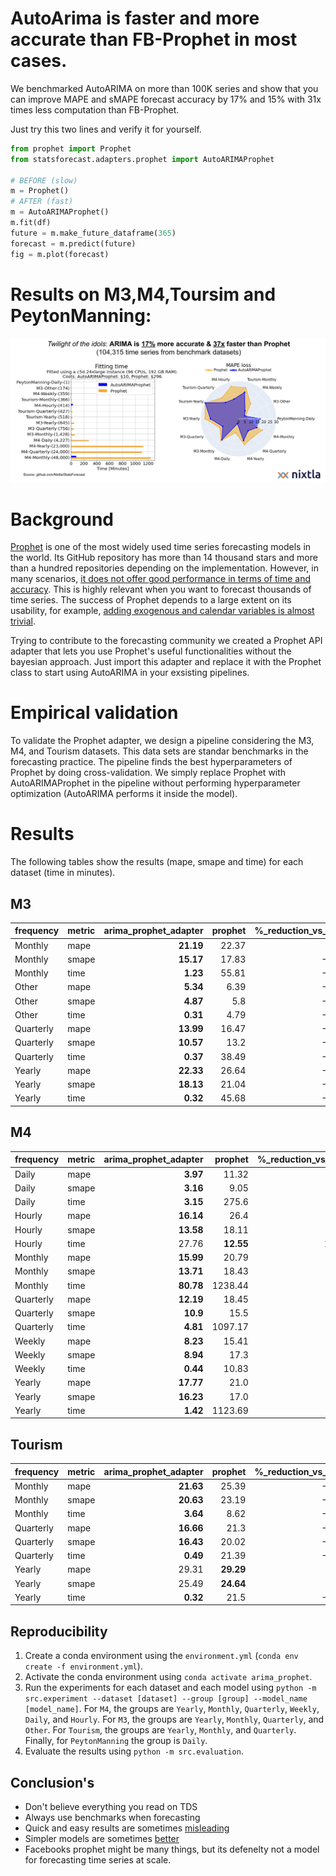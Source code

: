 # AutoArima is faster and more accurate than FB-Prophet in most cases.

We benchmarked AutoARIMA on more than 100K series and show that you can improve MAPE and sMAPE forecast accuracy by 17% and 15% with 31x times less computation than FB-Prophet. 

Just try this two lines and verify it for yourself.

```python
from prophet import Prophet
from statsforecast.adapters.prophet import AutoARIMAProphet

# BEFORE (slow)
m = Prophet()
# AFTER (fast)
m = AutoARIMAProphet()
m.fit(df)
future = m.make_future_dataframe(365)
forecast = m.predict(future)
fig = m.plot(forecast)
```
# Results on M3,M4,Toursim and PeytonManning: 

![comparison](./comparison.png)



# Background

[Prophet](https://github.com/facebook/prophet) is one of the most widely used time series forecasting models in the world. Its GitHub repository has more than 14 thousand stars and more than a hundred repositories depending on the implementation. However, in many scenarios, [it does not offer good performance in terms of time and accuracy](https://analyticsindiamag.com/why-are-people-bashing-facebook-prophet/). This is highly relevant when you want to forecast thousands of time series. The success of Prophet depends to a large extent on its usability, for example, [adding exogenous and calendar variables is almost trivial](https://facebook.github.io/prophet/docs/seasonality,_holiday_effects,_and_regressors.html). 

Trying to contribute to the forecasting community we created a Prophet API adapter that lets you use Prophet's useful functionalities without the bayesian approach. Just import this adapter and replace it with the Prophet class to start using AutoARIMA in your exsisting pipelines.


# Empirical validation

To validate the Prophet adapter, we design a pipeline considering the M3, M4, and Tourism datasets. This data sets are standar benchmarks in the forecasting practice. The pipeline finds the best hyperparameters of Prophet by doing cross-validation. We simply replace Prophet with AutoARIMAProphet in the pipeline without performing hyperparameter optimization (AutoARIMA performs it inside the model).

# Results 

The following tables show the results (mape, smape and time) for each dataset (time in minutes). 

## M3

| frequency   | metric   | arima_prophet_adapter   |   prophet | %_reduction_vs_prophet   |
|:------------|:---------|------------------------:|----------:|-------------------------:|
| Monthly     | mape     | **21.19**               |     22.37 | -5.27%                   |
| Monthly     | smape    | **15.17**               |     17.83 | -14.92%                  |
| Monthly     | time     | **1.23**                |     55.81 | -97.80%                  |
| Other       | mape     | **5.34**                |      6.39 | -16.43%                  |
| Other       | smape    | **4.87**                |      5.8  | -16.03%                  |
| Other       | time     | **0.31**                |      4.79 | -93.53%                  |
| Quarterly   | mape     | **13.99**               |     16.47 | -15.06%                  |
| Quarterly   | smape    | **10.57**               |     13.2  | -19.92%                  |
| Quarterly   | time     | **0.37**                |     38.49 | -99.04%                  |
| Yearly      | mape     | **22.33**               |     26.64 | -16.18%                  |
| Yearly      | smape    | **18.13**               |     21.04 | -13.83%                  |
| Yearly      | time     | **0.32**                |     45.68 | -99.30%                  |

## M4

| frequency   | metric   | arima_prophet_adapter   | prophet   | %_reduction_vs_prophet   |
|:------------|:---------|------------------------:|----------:|-------------------------:|
| Daily       | mape     | **3.97**                | 11.32     | -64.93%                  |
| Daily       | smape    | **3.16**                | 9.05      | -65.08%                  |
| Daily       | time     | **3.15**                | 275.6     | -98.86%                  |
| Hourly      | mape     | **16.14**               | 26.4      | -38.86%                  |
| Hourly      | smape    | **13.58**               | 18.11     | -25.01%                  |
| Hourly      | time     | 27.76                   | **12.55** | 121.20%                  |
| Monthly     | mape     | **15.99**               | 20.79     | -23.09%                  |
| Monthly     | smape    | **13.71**               | 18.43     | -25.61%                  |
| Monthly     | time     | **80.78**               | 1238.44   | -93.48%                  |
| Quarterly   | mape     | **12.19**               | 18.45     | -33.93%                  |
| Quarterly   | smape    | **10.9**                | 15.5      | -29.68%                  |
| Quarterly   | time     | **4.81**                | 1097.17   | -99.56%                  |
| Weekly      | mape     | **8.23**                | 15.41     | -46.59%                  |
| Weekly      | smape    | **8.94**                | 17.3      | -48.32%                  |
| Weekly      | time     | **0.44**                | 10.83     | -95.94%                  |
| Yearly      | mape     | **17.77**               | 21.0      | -15.38%                  |
| Yearly      | smape    | **16.23**               | 17.0      | -4.53%                   |
| Yearly      | time     | **1.42**                | 1123.69   | -99.87%                  |


## Tourism

| frequency   | metric   | arima_prophet_adapter   | prophet   | %_reduction_vs_prophet   |
|:------------|:---------|------------------------:|----------:|-------------------------:|
| Monthly     | mape     | **21.63**               | 25.39     | -14.81%                  |
| Monthly     | smape    | **20.63**               | 23.19     | -11.04%                  |
| Monthly     | time     | **3.64**                | 8.62      | -57.77%                  |
| Quarterly   | mape     | **16.66**               | 21.3      | -21.78%                  |
| Quarterly   | smape    | **16.43**               | 20.02     | -17.93%                  |
| Quarterly   | time     | **0.49**                | 21.39     | -97.71%                  |
| Yearly      | mape     | 29.31                   | **29.29** | 0.07%                    |
| Yearly      | smape    | 25.49                   | **24.64** | 3.45%                    |
| Yearly      | time     | **0.32**                | 21.5      | -98.51%                  |


## Reproducibility


1. Create a conda environment using the `environment.yml` (`conda env create -f environment.yml`).
2. Activate the conda environment using `conda activate arima_prophet`.
3. Run the experiments for each dataset and each model using `python -m src.experiment --dataset [dataset] --group [group] --model_name [model_name]`. For `M4`, the groups are `Yearly`, `Monthly`, `Quarterly`, `Weekly`, `Daily`, and `Hourly`. For `M3`, the groups are `Yearly`, `Monthly`, `Quarterly`, and `Other`. For `Tourism`, the groups are `Yearly`, `Monthly`, and `Quarterly`. Finally, for `PeytonManning` the group is `Daily`.
4. Evaluate the results using `python -m src.evaluation`.

## Conclusion's
* Don't believe everything you read on TDS
* Always use benchmarks when forecasting
* Quick and easy results are sometimes [misleading](https://en.wikipedia.org/wiki/Streetlight_effect) 
* Simpler models are sometimes [better](https://en.wikipedia.org/wiki/Occam%27s_razor)
* Facebooks prophet might be many things, but its defenelty not a model for forecasting time series at scale. 

